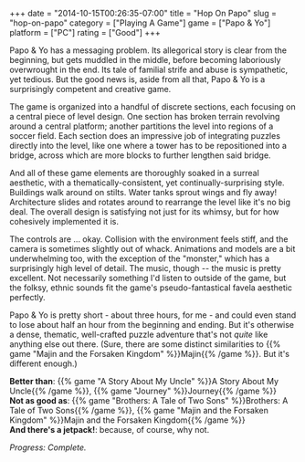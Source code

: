 +++
date = "2014-10-15T00:26:35-07:00"
title = "Hop On Papo"
slug = "hop-on-papo"
category = ["Playing A Game"]
game = ["Papo & Yo"]
platform = ["PC"]
rating = ["Good"]
+++

Papo & Yo has a messaging problem.  Its allegorical story is clear from the beginning, but gets muddled in the middle, before becoming laboriously overwrought in the end.  Its tale of familial strife and abuse is sympathetic, yet tedious.  But the good news is, aside from all that, Papo & Yo is a surprisingly competent and creative game.

The game is organized into a handful of discrete sections, each focusing on a central piece of level design.  One section has broken terrain revolving around a central platform; another partitions the level into regions of a soccer field.  Each section does an impressive job of integrating puzzles directly into the level, like one where a tower has to be repositioned into a bridge, across which are more blocks to further lengthen said bridge.

And all of these game elements are thoroughly soaked in a surreal aesthetic, with a thematically-consistent, yet continually-surprising style.  Buildings walk around on stilts.  Water tanks sprout wings and fly away!  Architecture slides and rotates around to rearrange the level like it's no big deal.  The overall design is satisfying not just for its whimsy, but for how cohesively implemented it is.

The controls are ... okay.  Collision with the environment feels stiff, and the camera is sometimes slightly out of whack.  Animations and models are a bit underwhelming too, with the exception of the "monster," which has a surprisingly high level of detail.  The music, though -- the music is pretty excellent.  Not necessarily something I'd listen to outside of the game, but the folksy, ethnic sounds fit the game's pseudo-fantastical favela aesthetic perfectly.

Papo & Yo is pretty short - about three hours, for me - and could even stand to lose about half an hour from the beginning and ending.  But it's otherwise a dense, thematic, well-crafted puzzle adventure that's not <i>quite</i> like anything else out there.  (Sure, there are some distinct similarities to {{% game "Majin and the Forsaken Kingdom" %}}Majin{{% /game %}}.  But it's different enough.)

<b>Better than</b>: {{% game "A Story About My Uncle" %}}A Story About My Uncle{{% /game %}}, {{% game "Journey" %}}Journey{{% /game %}}  
<b>Not as good as</b>: {{% game "Brothers: A Tale of Two Sons" %}}Brothers: A Tale of Two Sons{{% /game %}}, {{% game "Majin and the Forsaken Kingdom" %}}Majin and the Forsaken Kingdom{{% /game %}}  
<b>And there's a jetpack!</b>: because, of course, why not.

<i>Progress: Complete.</i>
